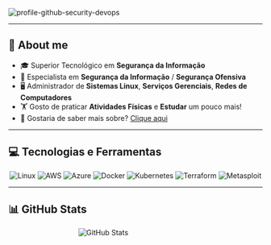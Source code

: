   ![profile-github-security-devops](https://github.com/user-attachments/assets/3a2ba6a5-bd60-4abd-bf73-944451a0f705)

---

## 📝 About me
- 🎓 Superior Tecnológico em **Segurança da Informação**
- 🔐 Especialista em **Segurança da Informação** / **Segurança Ofensiva**
- 🖥️ Administrador de **Sistemas Linux**, **Serviços Gerenciais**, **Redes de Computadores**
- 🏋️ Gosto de praticar **Atividades Físicas** e **Estudar** um pouco mais!
- 🤔 Gostaria de saber mais sobre? [Clique aqui](#)

---

## 💻 Tecnologias e Ferramentas

<p align="center">
  <img src="https://img.shields.io/badge/Linux-FCC624?style=for-the-badge&logo=linux&logoColor=black" alt="Linux">
  <img src="https://img.shields.io/badge/AWS-232F3E?style=for-the-badge&logo=amazon-aws&logoColor=white" alt="AWS">
  <img src="https://img.shields.io/badge/Azure-0078D4?style=for-the-badge&logo=microsoft-azure&logoColor=white" alt="Azure">
  <img src="https://img.shields.io/badge/Docker-2496ED?style=for-the-badge&logo=docker&logoColor=white" alt="Docker">
  <img src="https://img.shields.io/badge/Kubernetes-326CE5?style=for-the-badge&logo=kubernetes&logoColor=white" alt="Kubernetes">
  <img src="https://img.shields.io/badge/Terraform-623CE4?style=for-the-badge&logo=terraform&logoColor=white" alt="Terraform">
  <img src="https://img.shields.io/badge/Metasploit-0091EA?style=for-the-badge&logo=metasploit&logoColor=white" alt="Metasploit">
</p>

---

## 📊 GitHub Stats

<p align="center">
  <div style="display: flex; justify-content: center; gap: 20px; width: 100%;">
    <img src="https://github-readme-stats.vercel.app/api?username=guicsmts&show_icons=true&theme=radical" alt="GitHub Stats" style="flex: 1; max-width: 45%;">
    <img src="https://github-readme-stats.vercel.app/api/top-langs/?username=guicsmts&layout=compact&theme=radical" alt="Top Langs" style="flex
